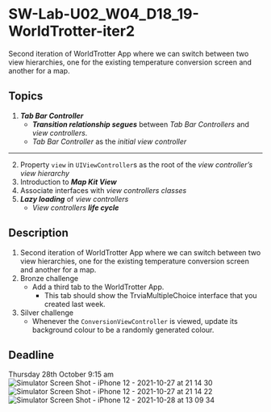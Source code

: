 # SW-Lab-U02_W04_D18_19-WorldTrotter-iter2
Second iteration of WorldTrotter App where we can switch between two view hierarchies, one for the existing temperature conversion screen and another for a map.

## Topics
1. **_Tab Bar Controller_**
   - _**Transition relationship segues**_ between _Tab Bar Controllers_ and _view controllers_. 
   - _Tab Bar Controller_ as the _initial view controller_
---
2. Property `view` in `UIViewController`s as the root of the _view controller’s view hierarchy_
3. Introduction to **_Map Kit View_**
4. Associate interfaces with _view controllers classes_
5. _**Lazy loading**_ of _view controllers_
   - _View controllers_ **_life cycle_**


 ## Description
1. Second iteration of WorldTrotter App where we can switch between two view hierarchies, one for the existing temperature conversion screen and another for a map.
2. Bronze challenge
   - Add a third tab to the WorldTrotter App. 
      - This tab should show the TrviaMultipleChoice interface that you created last week.
3. Silver challenge
   - Whenever the `ConversionViewController` is viewed, update its background colour to be a randomly generated colour.

## Deadline 
Thursday 28th October 9:15 am
![Simulator Screen Shot - iPhone 12 - 2021-10-27 at 21 14 30](https://user-images.githubusercontent.com/91871608/139235253-c0ca2b36-bba7-4e69-acdf-ccd885266555.png)
![Simulator Screen Shot - iPhone 12 - 2021-10-27 at 21 14 22](https://user-images.githubusercontent.com/91871608/139235274-e66cf8b8-204b-4b7d-8fc4-a9da4c224046.png)
![Simulator Screen Shot - iPhone 12 - 2021-10-28 at 13 09 34](https://user-images.githubusercontent.com/91871608/139235471-3f539e82-63fd-4004-bdf2-c90f33f3d83b.png)

